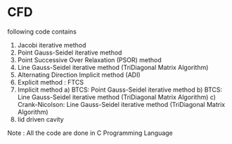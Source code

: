 # CFD
following code contains 
1. Jacobi iterative method
2. Point Gauss-Seidel iterative method
3. Point Successive Over Relaxation (PSOR) method
4. Line Gauss-Seidel iterative method (TriDiagonal Matrix Algorithm)
5. Alternating Direction Implicit method (ADI)
6. Explicit method : FTCS
7. Implicit method
   a) BTCS: Point Gauss-Seidel iterative method
   b) BTCS: Line Gauss-Seidel iterative method (TriDiagonal Matrix Algorithm)
   c) Crank-Nicolson: Line Gauss-Seidel iterative method (TriDiagonal Matrix Algorithm)
8. lid driven cavity


Note : All the code are done in C Programming Language
